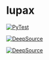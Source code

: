 # lupax

[![PyTest](https://github.com/fermenen/lupax/actions/workflows/pytest.yml/badge.svg?branch=master)](https://github.com/fermenen/lupax/actions/workflows/pytest.yml)

[![DeepSource](https://deepsource.io/gh/fermenen/lupax.svg/?label=active+issues&show_trend=true&token=a0TxGUo1Z3vlE7CwmnEZMxpW)](https://deepsource.io/gh/fermenen/lupax/?ref=repository-badge)

[![DeepSource](https://deepsource.io/gh/fermenen/lupax.svg/?label=resolved+issues&show_trend=true&token=a0TxGUo1Z3vlE7CwmnEZMxpW)](https://deepsource.io/gh/fermenen/lupax/?ref=repository-badge)
